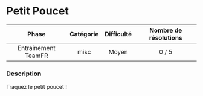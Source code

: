 # Petit Poucet

| Phase               | Catégorie  |  Difficulté  | Nombre de résolutions |
|:-------------------:|:----------:|:------------:|:---------------------:|
| Entrainement TeamFR | misc       |    Moyen     |                 0 / 5 |


### Description

Traquez le petit poucet !
